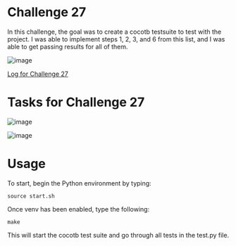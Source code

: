 # Challenge 27

In this challenge, the goal was to create a cocotb testsuite to test with the project. I was able to implement steps 1, 2, 3, and 6 from this list, and I was able to get passing results for all of them.

![image](https://github.com/user-attachments/assets/895fa227-45e8-41d7-95a4-a4fedfefab31)

[Log for Challenge 27](https://docs.google.com/document/d/1ulr-oBTkndCZswO3hM1uUpNB5Xo8LOPI-tspfXgRREI/edit?tab=t.0)

# Tasks for Challenge 27

![image](https://github.com/user-attachments/assets/5538e4a6-bd03-445b-b357-a2cdc5b9b470)

![image](https://github.com/user-attachments/assets/153701f4-ee73-4d2e-9973-5ac06bdb013d)

# Usage

To start, begin the Python environment by typing:

    source start.sh

Once venv has been enabled, type the following:

    make

This will start the cocotb test suite and go through all tests in the test.py file.
